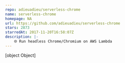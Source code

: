 ```yaml
---
repo: adieuadieu/serverless-chrome
name: serverless-chrome
homepage: NA
url: https://github.com/adieuadieu/serverless-chrome
stars: 2873
starredAt: 2017-11-20T16:58:07Z
description: |-
    🌐 Run headless Chrome/Chromium on AWS Lambda
---
```


[object Object]
